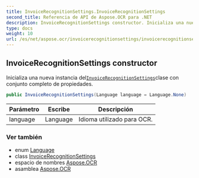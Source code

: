 ```yaml
---
title: InvoiceRecognitionSettings.InvoiceRecognitionSettings
second_title: Referencia de API de Aspose.OCR para .NET
description: InvoiceRecognitionSettings constructor. Inicializa una nueva instancia delInvoiceRecognitionSettingsclase con conjunto completo de propiedades.
type: docs
weight: 10
url: /es/net/aspose.ocr/invoicerecognitionsettings/invoicerecognitionsettings/
---
```

## InvoiceRecognitionSettings constructor

Inicializa una nueva instancia del[`InvoiceRecognitionSettings`](../)clase con conjunto completo de propiedades.

```csharp
public InvoiceRecognitionSettings(Language language = Language.None)
```

| Parámetro | Escribe | Descripción |
| --- | --- | --- |
| language | Language | Idioma utilizado para OCR. |

### Ver también

* enum [Language](../../language/)
* class [InvoiceRecognitionSettings](../)
* espacio de nombres [Aspose.OCR](../../invoicerecognitionsettings/)
* asamblea [Aspose.OCR](../../../)


